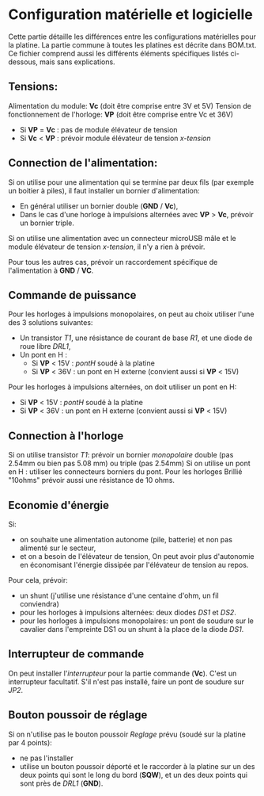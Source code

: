 # Configuration matérielle et logicielle

Cette partie détaille les différences entre les configurations matérielles pour la platine. La partie commune à toutes les platines est décrite dans BOM.txt. Ce fichier comprend aussi les différents éléments spécifiques listés ci-dessous, mais sans explications.

## Tensions:
Alimentation du module: **Vc** (doit être comprise entre 3V et 5V)
Tension de fonctionnement de l'horloge: **VP** (doit être comprise entre Vc et 36V)

- Si **VP** = **Vc** : pas de module élévateur de tension
- Si **Vc** < **VP** :  prévoir module élévateur de tension *x-tension*

## Connection de l'alimentation:
Si on utilise pour une alimentation qui se termine par deux fils (par exemple un boitier à piles), il faut installer un bornier d'alimentation:
- En général utiliser un bornier double (**GND** / **Vc**),
- Dans le cas d'une horloge à impulsions alternées avec **VP** > **Vc**, prévoir un bornier triple.

Si on utilise une alimentation avec un connecteur microUSB mâle et le module élévateur de tension *x-tension*, il n'y a rien à prévoir.

Pour tous les autres cas, prévoir un raccordement spécifique de l'alimentation à **GND** / **VC**.

## Commande de puissance
Pour les horloges à impulsions monopolaires, on peut au choix utiliser l'une des 3 solutions suivantes:
- Un transistor *T1*, une résistance de courant de base *R1*, et une diode de roue libre *DRL1*,
- Un pont en H :
   - Si **VP** < 15V : *pontH* soudé à la platine
   - Si **VP** < 36V : un pont en H externe (convient aussi si **VP** < 15V)
   
Pour les horloges à impulsions alternées, on doit utiliser un pont en H:
   - Si **VP** < 15V : *pontH* soudé à la platine
   - Si **VP** < 36V : un pont en H externe (convient aussi si **VP** < 15V)

## Connection à l'horloge
Si on utilise transistor *T1*: prévoir un bornier *monopolaire* double (pas 2.54mm ou bien pas 5.08 mm) ou triple (pas 2.54mm)
Si on utilise un pont en H : utiliser les connecteurs borniers du pont.
Pour les horloges Brillié "10ohms" prévoir aussi une résistance de 10 ohms.

## Economie d'énergie
Si:
- on souhaite une alimentation autonome (pile, batterie) et non pas alimenté sur le secteur,
- et on a besoin de l'élévateur de tension, 
On peut avoir plus d'autonomie en économisant l'énergie dissipée par l'élévateur de tension au repos.

Pour cela, prévoir:
- un shunt (j'utilise une résistance d'une centaine d'ohm, un fil conviendra)
- pour les horloges à impulsions alternées: deux diodes *DS1* et *DS2*.
- pour les horloges à impulsions monopolaires: un pont de soudure sur le cavalier dans l'empreinte DS1 ou un shunt à la place de la diode *DS1*.

## Interrupteur de commande
On peut installer l'*interrupteur* pour la partie commande (**Vc**). C'est un interrupteur facultatif. S'il n'est pas installé, faire un pont de soudure sur *JP2*.

## Bouton poussoir de réglage
Si on n'utilise pas le bouton poussoir *Reglage* prévu (soudé sur la platine par 4 points):
- ne pas l'installer
- utilise un bouton poussoir déporté et le raccorder à la platine sur un des deux points qui sont le long du bord (**SQW**), et un des deux points qui sont près de *DRL1* (**GND**).
